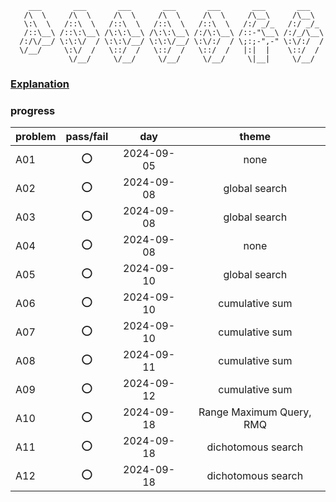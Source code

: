         ___       ___       ___       ___       ___       ___       ___   
       /\  \     /\  \     /\  \     /\  \     /\  \     /\__\     /\__\  
       \:\  \   /::\  \   /::\  \   /::\  \   /::\  \   /:/ _/_   /:/ _/_ 
       /::\__\ /::\:\__\ /\:\:\__\ /\:\:\__\ /:/\:\__\ /::-"\__\ /:/_/\__\
      /:/\/__/ \:\:\/  / \:\:\/__/ \:\:\/__/ \:\/:/  / \;:;-",-" \:\/:/  /
      \/__/     \:\/  /   \::/  /   \::/  /   \::/  /   |:|  |    \::/  / 
                 \/__/     \/__/     \/__/     \/__/     \|__|     \/__/  

### [Explanation](https://github.com/E869120/kyopro-tessoku)

### progress
|problem|pass/fail|day|theme|
|:------|:-------:|:-:|:----:|
|A01|⭕|2024-09-05|none|
|A02|⭕|2024-09-08|global search|
|A03|⭕|2024-09-08|global search|
|A04|⭕|2024-09-08|none|
|A05|⭕|2024-09-10|global search|
|A06|⭕|2024-09-10|cumulative sum|
|A07|⭕|2024-09-10|cumulative sum|
|A08|⭕|2024-09-11|cumulative sum|
|A09|⭕|2024-09-12|cumulative sum|
|A10|⭕|2024-09-18|Range Maximum Query, RMQ|
|A11|⭕|2024-09-18|dichotomous search|
|A12|⭕|2024-09-18|dichotomous search|
